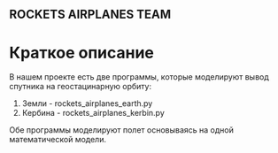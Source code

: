 ## ROCKETS AIRPLANES TEAM

# Краткое описание

В нашем проекте есть две программы, которые моделируют вывод спутника на геостацинарную орбиту: 
1. Земли - rockets_airplanes_earth.py
2. Кербина - rockets_airplanes_kerbin.py

Обе программы моделируют полет основываясь на одной математической модели.

